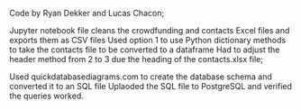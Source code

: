 Code by Ryan Dekker and Lucas Chacon;

Jupyter notebook file cleans the crowdfunding and contacts Excel files and exports them as CSV files
  Used option 1 to use Python dictionary methods to take the contacts file to be converted to a dataframe 
    Had to adjust the header method from 2 to 3 due the heading of the contacts.xlsx file;

  
Used quickdatabasediagrams.com to create the database schema and converted it to an SQL file
Uplaoded the SQL file to PostgreSQL and verified the queries worked.
